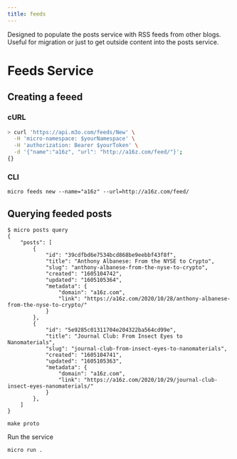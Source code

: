 ```yaml
---
title: feeds
---
```


Designed to populate the posts service with RSS feeds from other blogs. Useful for migration or just to get outside content into the posts service.

# Feeds Service

## Creating a feeed

### cURL

```bash
> curl 'https://api.m3o.com/feeds/New' \
  -H 'micro-namespace: $yourNamespace' \
  -H 'authorization: Bearer $yourToken' \
  -d '{"name":"a16z", "url": "http://a16z.com/feed/"}';
{}
```

### CLI

```shell
micro feeds new --name="a16z" --url=http://a16z.com/feed/
```

## Querying feeded posts

```shell
$ micro posts query
{
	"posts": [
		{
			"id": "39cdfbd6e7534bcd868be9eebbf43f8f",
			"title": "Anthony Albanese: From the NYSE to Crypto",
			"slug": "anthony-albanese-from-the-nyse-to-crypto",
			"created": "1605104742",
			"updated": "1605105364",
			"metadata": {
				"domain": "a16z.com",
				"link": "https://a16z.com/2020/10/28/anthony-albanese-from-the-nyse-to-crypto/"
			}
		},
		{
			"id": "5e9285c01311704e204322ba564cd99e",
			"title": "Journal Club: From Insect Eyes to Nanomaterials",
			"slug": "journal-club-from-insect-eyes-to-nanomaterials",
			"created": "1605104741",
			"updated": "1605105363",
			"metadata": {
				"domain": "a16z.com",
				"link": "https://a16z.com/2020/10/29/journal-club-insect-eyes-nanomaterials/"
			}
		},
	]
}
```

```
make proto
```

Run the service

```
micro run .
```
